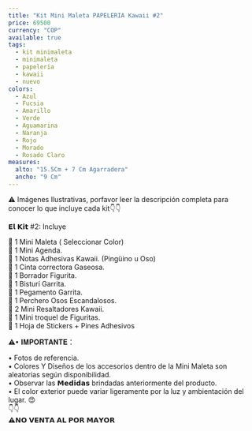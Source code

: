 ```yaml
---
title: "Kit Mini Maleta PAPELERIA Kawaii #2"
price: 69500
currency: "COP"
available: true
tags:
  - kit minimaleta
  - minimaleta
  - papeleria
  - kawaii
  - nuevo
colors:
  - Azul
  - Fucsia
  - Amarillo
  - Verde
  - Aguamarina
  - Naranja
  - Rojo
  - Morado
  - Rosado Claro
measures:
  alto: "15.5Cm + 7 Cm Agarradera"
  ancho: "9 Cm"
---
```


⚠ Imágenes Ilustrativas, porfavor leer la descripción completa para conocer lo que incluye cada kit👇👇

𝗘𝗹 𝗞𝗶𝘁 #2: Incluye

🍭 1 Mini Maleta ( Seleccionar Color)  
🍭 1 Mini Agenda.  
🍭 1 Notas Adhesivas Kawaii. (Pingüino u Oso)  
🍭 1 Cinta correctora Gaseosa.  
🍭 1 Borrador Figurita.  
🍭 1 Bisturí Garrita.  
🍭 1 Pegamento Garrita.  
🍭 1 Perchero Osos Escandalosos.  
🍭 2 Mini Resaltadores Kawaii.  
🍭 1  Mini troquel de Figuritas.  
🍭 1 Hoja de Stickers + Pines Adhesivos

⚠• 𝐈𝐌𝐏𝐎𝐑𝐓𝐀𝐍𝐓𝐄：

• Fotos de referencia.  
• Colores Y Diseños de los accesorios dentro de la Mini Maleta son aleatorias según disponibilidad.  
• Observar las 𝗠𝗲𝗱𝗶𝗱𝗮𝘀 brindadas anteriormente del producto.  
• El color exterior puede variar ligeramente por la luz y ambientación del lugar. 😍  
👇👇  
⚠𝗡𝗢 𝗩𝗘𝗡𝗧𝗔 𝗔𝗟 𝗣𝗢𝗥 𝗠𝗔𝗬𝗢𝗥
